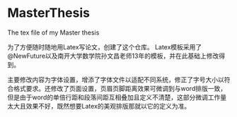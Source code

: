 # MasterThesis
The tex file of my Master thesis

为了方便随时随地用Latex写论文，创建了这个仓库。
Latex模板采用了@NewFuture以及南开大学数学院孙文昌老师13年的模板，并在此基础上修改得到。

主要修改内容为字体设置，增添了字体文件以适配不同系统，修正了字号大小以符合格式要求。还修改了页面设置，页眉页脚距离效果可微调到与word排版一致，但是由于word的单倍行距和段落间距互相叠加且定义不清楚，这部分微调工作量太大且效果不好，既然想要Latex的美观排版那就以它的定义为准。
